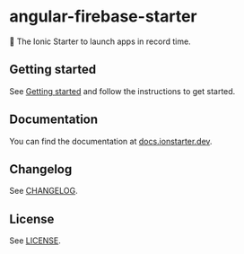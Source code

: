 # angular-firebase-starter

🚀 The Ionic Starter to launch apps in record time. 

## Getting started

See [Getting started](https://docs.ionstarter.dev/angular-firebase/) and follow the instructions to get started.

## Documentation

You can find the documentation at [docs.ionstarter.dev](https://docs.ionstarter.dev/).

## Changelog

See [CHANGELOG](CHANGELOG.md).

## License

See [LICENSE](LICENSE).

